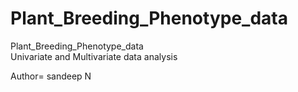 # Plant_Breeding_Phenotype_data
Plant_Breeding_Phenotype_data
<br>
Univariate and Multivariate data analysis

Author= sandeep N
